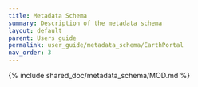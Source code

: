 ```yaml
---
title: Metadata Schema
summary: Description of the metadata schema
layout: default
parent: Users guide
permalink: user_guide/metadata_schema/EarthPortal
nav_order: 3
---
```



{% include shared_doc/metadata_schema/MOD.md  %}